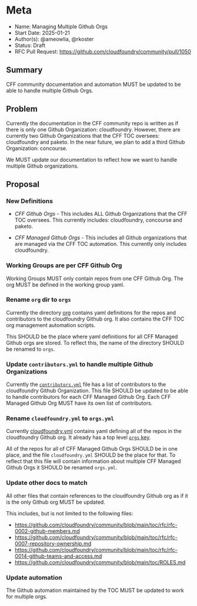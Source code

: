# Meta
[meta]: #meta
- Name: Managing Multiple Github Orgs
- Start Date: 2025-01-21
- Author(s): @ameowlia, @rkoster
- Status: Draft <!-- Acceptable values: Draft, Approved, On Hold, Superseded -->
- RFC Pull Request: https://github.com/cloudfoundry/community/pull/1050

## Summary

CFF community documentation and automation MUST be updated to be able to handle multiple
Github Orgs.

## Problem

Currently the documentation in the CFF community repo is written as if there is
only one Github Organization: cloudfoundry. However, there are currently two
Github Organizations that the CFF TOC oversees: cloudfoundry and paketo. In the
near future, we plan to add a third Github Organization: concourse.

We MUST update our documentation to reflect how we want to handle multiple Github organizations.

## Proposal

### New Definitions
* *CFF Github Orgs* - This includes ALL Github Organizations that the CFF TOC
  oversees. This currently includes: cloudfoundry, concourse and paketo.

* *CFF Managed Github Orgs* - This includes all Github organizations that are
  managed via the CFF TOC automation. This currently only includes
  cloudfoundry.

### Working Groups are per CFF Github Org
Working Groups MUST only contain repos from one CFF Github Org. The org MUST
be defined in the working group yaml.

### Rename `org` dir to `orgs`
Currently the directory
[org](https://github.com/cloudfoundry/community/tree/main/org) contains yaml
definitions for the repos and contributors to the cloudfoundry Github org. It
also contains the CFF TOC org management automation scripts. 

This SHOULD be the place where yaml definitions for all CFF Managed Github orgs
are stored. To reflect this, the name of the directory SHOULD be renamed to `orgs`.

### Update `contributors.yml` to handle multiple Github Organizations
Currently the
[`contributors.yml`](https://github.com/cloudfoundry/community/blob/0caf07e9d93732b40091cdf7c7c616aa18ec07d2/org/contributors.yml)
file has a list of contributors to the cloudfoundry Github Organization. This
file SHOULD be updated to be able to handle contributors for each CFF Managed
Github Org. Each CFF Managed Github Org MUST have its own list of contributors.

### Rename `cloudfoundry.yml` to `orgs.yml`
Currently
[cloudfoundry.yml](https://github.com/cloudfoundry/community/blob/main/org/cloudfoundry.yml)
contains yaml defining all of the repos in the cloudfoundry Github org. It
already has a top level [`orgs`
key](https://github.com/cloudfoundry/community/blob/8c7298337a8515d7dfae058b3bd1f88ad0eeaf95/org/cloudfoundry.yml#L2).

All of the repos for all of CFF Managed Github Orgs SHOULD be in one place, and
the file `cloudfoundry.yml` SHOULD be the place for that. To reflect that this
file will contain information about multiple CFF Managed Github Orgs it SHOULD
be renamed `orgs.yml`.

### Update other docs to match
All other files that contain references to the cloudfoundry Github org as if it
is the only Github org MUST be updated.

This includes, but is not limited to the following files:
* https://github.com/cloudfoundry/community/blob/main/toc/rfc/rfc-0002-github-members.md
* https://github.com/cloudfoundry/community/blob/main/toc/rfc/rfc-0007-repository-ownership.md
* https://github.com/cloudfoundry/community/blob/main/toc/rfc/rfc-0014-github-teams-and-access.md
* https://github.com/cloudfoundry/community/blob/main/toc/ROLES.md

### Update automation
The Github automation maintained by the TOC MUST be updated to work for multiple orgs.
